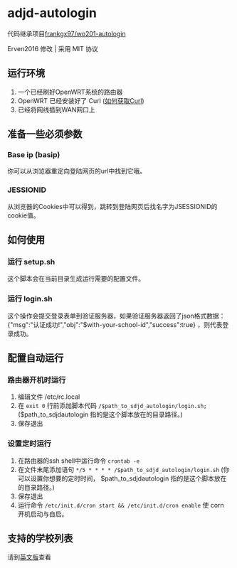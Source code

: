 # adjd-autologin

代码继承项目[frankgx97/wo201-autologin](https://github.com/frankgx97/wo201-autologin)

Erven2016 修改 | 采用 MIT 协议

## 运行环境

1. 一个已经刷好OpenWRT系统的路由器
2. OpenWRT 已经安装好了 Curl ([如何获取Curl](https://openwrt.org/packages/pkgdata/curl))
3. 已经将网线插到WAN网口上

## 准备一些必须参数

### Base ip (basip)

你可以从浏览器重定向登陆网页的url中找到它哦。

### JESSIONID

从浏览器的Cookies中可以得到，跳转到登陆网页后找名字为JSESSIONID的cookie值。

## 如何使用

### 运行 setup.sh

这个脚本会在当前目录生成运行需要的配置文件。

### 运行 login.sh

这个操作会提交登录表单到验证服务器，如果验证服务器返回了json格式数据： {"msg":"认证成功!","obj":"$with-your-school-id","success":true} ，则代表登录成功。

## 配置自动运行

### 路由器开机时运行

1. 编辑文件 /etc/rc.local
2. 在 `exit 0` 行前添加脚本代码 `/$path_to_sdjd_autologin/login.sh;`
($path_to_sdjdautologin 指的是这个脚本放在的目录路径。)
3. 保存退出

### 设置定时运行

1. 在路由器的ssh shell中运行命令 `crontab -e`
2. 在文件末尾添加语句 `*/5 * * * * /$path_to_sdjd_autologin/login.sh` (你可以设置你想要的定时时间， $path_to_sdjdautologin 指的是这个脚本放在的目录路径。)
3. 保存退出
4. 运行命令 `/etc/init.d/cron start && /etc/init.d/cron enable` 使 corn 开机启动与自启。

## 支持的学校列表

请到[英文版](https://github.com/Erven2016/sdjd-autologin/blob/main/README.md)查看